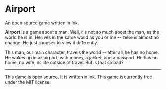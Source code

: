 # Airport
An open source game written in Ink.

**Airport** is a game about a man. Well, it's not so much about the man, as the world he is in. He lives in the same world as you or me -- there is almost no change. He just chooses to view it differently.

This man, our main character, travels the world -- after all, he has no home. He wakes up in an airport, with money, a jacket, and a passport. He has no home, no wife, no life outside of travel. But is that so bad?

***

This game is open source. It is written in Ink. This game is currently free under the MIT license.
